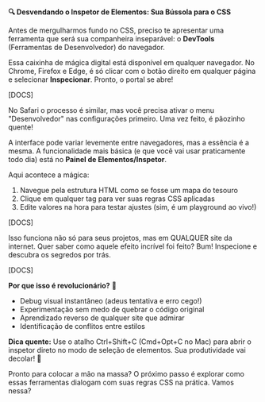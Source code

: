 

**🔍 Desvendando o Inspetor de Elementos: Sua Bússola para o CSS**

Antes de mergulharmos fundo no CSS, preciso te apresentar uma ferramenta que será sua companheira inseparável: o **DevTools** (Ferramentas de Desenvolvedor) do navegador.

Essa caixinha de mágica digital está disponível em qualquer navegador. No Chrome, Firefox e Edge, é só clicar com o botão direito em qualquer página e selecionar **Inspecionar**. Pronto, o portal se abre!

[DOCS]

No Safari o processo é similar, mas você precisa ativar o menu "Desenvolvedor" nas configurações primeiro. Uma vez feito, é pãozinho quente!

A interface pode variar levemente entre navegadores, mas a essência é a mesma. A funcionalidade mais básica (e que você vai usar praticamente todo dia) está no **Painel de Elementos/Inspetor**.

Aqui acontece a mágica:
1. Navegue pela estrutura HTML como se fosse um mapa do tesouro
2. Clique em qualquer tag para ver suas regras CSS aplicadas
3. Edite valores na hora para testar ajustes (sim, é um playground ao vivo!)

[DOCS]

Isso funciona não só para seus projetos, mas em QUALQUER site da internet. Quer saber como aquele efeito incrível foi feito? Bum! Inspecione e descubra os segredos por trás.

[DOCS]

**Por que isso é revolucionário?** 🤯
- Debug visual instantâneo (adeus tentativa e erro cego!)
- Experimentação sem medo de quebrar o código original
- Aprendizado reverso de qualquer site que admirar
- Identificação de conflitos entre estilos

**Dica quente:** Use o atalho Ctrl+Shift+C (Cmd+Opt+C no Mac) para abrir o inspetor direto no modo de seleção de elementos. Sua produtividade vai decolar! 🚀

Pronto para colocar a mão na massa? O próximo passo é explorar como essas ferramentas dialogam com suas regras CSS na prática. Vamos nessa?